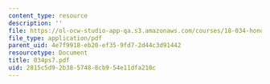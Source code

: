 ```yaml
---
content_type: resource
description: ''
file: https://ol-ocw-studio-app-qa.s3.amazonaws.com/courses/18-034-honors-differential-equations-spring-2004/2815c5d92b3857488cb954e11dfa210c_034ps7.pdf
file_type: application/pdf
parent_uid: 4e7f9918-eb20-ef35-9fd7-2d44c3d91442
resourcetype: Document
title: 034ps7.pdf
uid: 2815c5d9-2b38-5748-8cb9-54e11dfa210c
---
```

